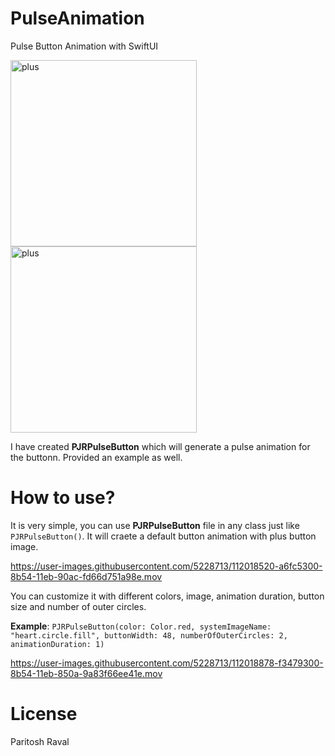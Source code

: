 # PulseAnimation
Pulse Button Animation with SwiftUI

<img width="298" alt="plus" src="https://user-images.githubusercontent.com/5228713/112019435-6fda7180-8b55-11eb-97ed-acefc02a2394.png"> <img width="298" alt="plus" src="https://user-images.githubusercontent.com/5228713/112019401-66e9a000-8b55-11eb-98d9-6383b77774a6.png">




I have created **PJRPulseButton** which will generate a pulse animation for the buttonn. Provided an example as well.


# How to use?

It is very simple, you can use **PJRPulseButton** file in any class just like `PJRPulseButton()`. It will craete a default button animation with plus button image.


https://user-images.githubusercontent.com/5228713/112018520-a6fc5300-8b54-11eb-90ac-fd66d751a98e.mov



You can customize it with different colors, image, animation duration, button size and number of outer circles.

**Example**: `PJRPulseButton(color: Color.red, systemImageName: "heart.circle.fill", buttonWidth: 48, numberOfOuterCircles: 2, animationDuration: 1)`



https://user-images.githubusercontent.com/5228713/112018878-f3479300-8b54-11eb-850a-9a83f66ee41e.mov



License
=====================
Paritosh Raval
